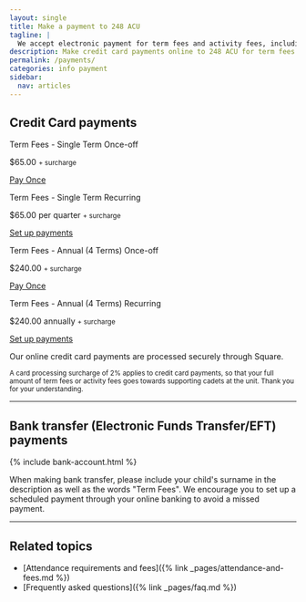```yaml
---
layout: single
title: Make a payment to 248 ACU
tagline: |
  We accept electronic payment for term fees and activity fees, including credit card payments and bank transfers.
description: Make credit card payments online to 248 ACU for term fees and activitry fees
permalink: /payments/
categories: info payment
sidebar:
  nav: articles
---
```


## Credit Card payments

<div class="fees__credit-card">
  <div class="fees__box">
      <p class="fees__box__title">Term Fees - Single Term Once-off</p>
      <p class="fees__box__price"><span class="fees__box__price--amount">$65.00</span> <small>+ surcharge</small></p>
      <a target="_blank" data-url="https://square.link/u/lNgAjpJP?src=embd" href="https://square.link/u/lNgAjpJP?src=embed" class="square-checkout-button fees__box__button">Pay Once</a>
  </div>

  <div class="fees__box">
      <p class="fees__box__title">Term Fees - Single Term Recurring</p>
      <p class="fees__box__price"><span class="fees__box__price--amount">$65.00</span> per quarter <small>+ surcharge</small></p>
      <a target="_blank" data-url="https://square.link/u/J6nlNKC9?src=embd" href="https://square.link/u/J6nlNKC9?src=embed" class="square-checkout-button fees__box__button">Set up payments</a>
  </div>

  <div class="fees__box">
      <p class="fees__box__title">Term Fees - Annual (4 Terms) Once-off</p>
      <p class="fees__box__price"><span class="fees__box__price--amount">$240.00</span> <small>+ surcharge</small></p>
      <a target="_blank" data-url="https://square.link/u/KrKdDTJX?src=embd" href="https://square.link/u/KrKdDTJX?src=embed" class="square-checkout-button fees__box__button">Pay Once</a>
  </div>

  <div class="fees__box">
      <p class="fees__box__title">Term Fees - Annual (4 Terms) Recurring</p>
      <p class="fees__box__price"><span class="fees__box__price--amount">$240.00</span> annually <small>+ surcharge</small></p>
      <a target="_blank" data-url="https://square.link/u/sKTfBsx8?src=embd" href="https://square.link/u/sKTfBsx8?src=embed" class="square-checkout-button fees__box__button">Set up payments</a>
  </div>

</div>

Our online credit card payments are processed securely through Square. 

<small>A card processing surcharge of 2% applies to credit card payments, so that your full amount of term fees or activity fees goes towards supporting cadets at the unit. Thank you for your understanding.</small>

---

## Bank transfer (Electronic Funds Transfer/EFT) payments

{% include bank-account.html %}

When making bank transfer, please include your child's surname in the description as well as the words "Term Fees". We encourage you to set up a scheduled payment through your online banking to avoid a missed payment.

---

## Related topics

- [Attendance requirements and fees]({% link _pages/attendance-and-fees.md %})
- [Frequently asked questions]({% link _pages/faq.md %})

<script>
  function showCheckoutWindow(e) {
    e.preventDefault();

    const url = this.getAttribute('data-url');
    const title = 'Square Payment Links';

    // Some platforms embed in an iframe, so we want to top window to calculate sizes correctly
    const topWindow = window.top ? window.top : window;

    // Fixes dual-screen position                                Most browsers          Firefox
    const dualScreenLeft = topWindow.screenLeft !==  undefined ? topWindow.screenLeft : topWindow.screenX;
    const dualScreenTop = topWindow.screenTop !==  undefined   ? topWindow.screenTop  : topWindow.screenY;

    const width = topWindow.innerWidth ? topWindow.innerWidth : document.documentElement.clientWidth ? document.documentElement.clientWidth : screen.width;
    const height = topWindow.innerHeight ? topWindow.innerHeight : document.documentElement.clientHeight ? document.documentElement.clientHeight : screen.height;

    const h = height * .75;
    const w = 500;

    const systemZoom = width / topWindow.screen.availWidth;
    const left = (width - w) / 2 / systemZoom + dualScreenLeft;
    const top = (height - h) / 2 / systemZoom + dualScreenTop;
    const newWindow = window.open(url, title, `scrollbars=yes, width=${w / systemZoom}, height=${h / systemZoom}, top=${top}, left=${left}`);

    if (window.focus) newWindow.focus();
  }

  // This overrides the default checkout button click handler to show the embed modal
  // instead of opening a new tab with the given link url
  const paymentButtons = document.querySelectorAll('.square-checkout-button');
  for (const paymentButton of paymentButtons) {
    paymentButton.addEventListener('click', showCheckoutWindow);
  }
</script>
